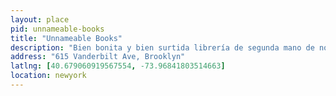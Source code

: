 ```yaml
---
layout: place
pid: unnameable-books
title: "Unnameable Books"
description: "Bien bonita y bien surtida librería de segunda mano de nombre difícil de pronunciar."
address: "615 Vanderbilt Ave, Brooklyn"
latlng: [40.679060919567554, -73.96841803514663]
location: newyork
---
```

